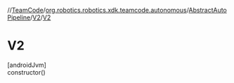 //[TeamCode](../../../../index.md)/[org.robotics.robotics.xdk.teamcode.autonomous](../../index.md)/[AbstractAutoPipeline](../index.md)/[V2](index.md)/[V2](-v2.md)

# V2

[androidJvm]\
constructor()
